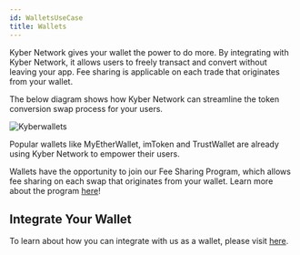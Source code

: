 ```yaml
---
id: WalletsUseCase
title: Wallets
---
```

Kyber Network gives your wallet the power to do more. By integrating with Kyber Network, it allows users to freely transact and convert without leaving your app. Fee sharing is applicable on each trade that originates from your wallet.

The below diagram shows how Kyber Network can streamline the token conversion swap process for your users.

![Kyberwallets](/uploads/kyberwallets.jpg "Kyberwallets")

Popular wallets like MyEtherWallet, imToken and TrustWallet are already using Kyber Network to empower their users.

Wallets have the opportunity to join our Fee Sharing Program, which allows fee sharing on each swap that originates from your wallet. Learn more about the program [here](FeeSharingGuide)!

## Integrate Your Wallet
To learn about how you can integrate with us as a wallet, please visit [here](WalletsGuide).
